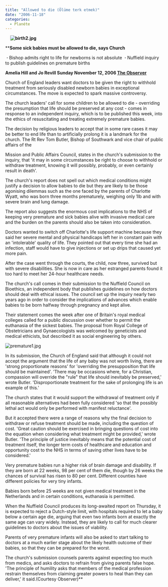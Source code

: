 ```yaml
---
title: "Allowed to die (Ölüme terk etmek)"
date: "2006-11-18"
categories: 
  - Planéte
---
```


    **![birth2.jpg](/uploads/2006/11/birth2.kucukresim.jpg)**

****Some sick babies must be allowed to die, says Church**

 **·** Bishop admits right to life for newborns is not absolute  **·** Nuffield inquiry to publish guidelines on premature births

**Amelia Hill and Jo Revill Sunday November 12, 2006 [The Observer](http://www.observer.co.uk/)**

Church of England leaders want doctors to be given the right to withhold treatment from seriously disabled newborn babies in exceptional circumstances. The move is expected to spark massive controversy.

The church leaders' call for some children to be allowed to die - overriding the presumption that life should be preserved at any cost - comes in response to an independent inquiry, which is to be published this week, into the ethics of resuscitating and treating extremely premature babies.

The decision by religious leaders to accept that in some rare cases it may be better to end life than to artificially prolong it is a landmark for the church. The Rt Rev Tom Butler, Bishop of Southwark and vice chair of public affairs of the

Mission and Public Affairs Council, states in the church's submission to the inquiry, that 'it may in some circumstances be right to choose to withhold or withdraw treatment, knowing it will possibly, probably, or even certainly result in death'.

The church's report does not spell out which medical conditions might justify a decision to allow babies to die but they are likely to be those agonising dilemmas such as the one faced by the parents of Charlotte Wyatt, who was born three months prematurely, weighing only 1lb and with severe brain and lung damage.

The report also suggests the enormous cost implications to the NHS of keeping very premature and sick babies alive with invasive medical care and the burden on the parents should also be taken into consideration.

Doctors wanted to switch off Charlotte's life support machine because they said her severe mental and physical handicaps left her in constant pain with an 'intolerable' quality of life. They pointed out that every time she had an infection, staff would have to give injections or set up drips that caused yet more pain.

After the case went through the courts, the child, now three, survived but with severe disabilities. She is now in care as her estranged parents found it too hard to meet her 24-hour healthcare needs.

The church's call comes in their submission to the Nuffield Council on Bioethics, an independent body that publishes guidelines on how doctors should deal with ethical issues. The council set up the inquiry nearly two years ago in order to consider the implications of advances which enable babies to be born halfway through pregnancy and kept alive.

Their statement comes the week after one of Britain's royal medical colleges called for a public discussion over whether to permit the euthanasia of the sickest babies. The proposal from Royal College of Obstetricians and Gynaecologists was welcomed by geneticists and medical ethicists, but described it as social engineering by others.

![premature1.jpg](/uploads/2006/11/premature1.kucukresim.jpg)  

In its submission, the Church of England said that although it could not accept the argument that the life of any baby was not worth living, there are 'strong proportionate reasons' for 'overriding the presupposition that life should be maintained'. 'There may be occasions where, for a Christian, compassion will override the "rule" that life should inevitably be preserved,' wrote Butler. 'Disproportionate treatment for the sake of prolonging life is an example of this.'

The church states that it would support the withdrawal of treatment only if all reasonable alternatives had been fully considered 'so that the possibly lethal act would only be performed with manifest reluctance'.

But it accepted there were a range of reasons why the final decision to withdraw or refuse treatment should be made, including the question of cost. 'Great caution should be exercised in bringing questions of cost into the equation when considering what treatment might be provided,' wrote Butler. 'The principle of justice inevitably means that the potential cost of treatment itself, the longer term costs of healthcare and education and opportunity cost to the NHS in terms of saving other lives have to be considered.'

Very premature babies run a higher risk of brain damage and disability. If they are born at 22 weeks, 98 per cent of them die, though by 26 weeks the chances of survival has risen to 80 per cent. Different counties have different policies for very tiny infants.

Babies born before 25 weeks are not given medical treatment in the Netherlands and in certain conditions, euthanasia is permitted.

When the Nuffield Council produces its long-awaited report on Thursday, it is expected to reject a Dutch-style limit, with hospitals required to let a baby below a certain age die, arguing that even two infants born at exactly the same age can vary widely. Instead, they are likely to call for much clearer guidelines to doctors about the issues of viability.

Parents of very premature infants will also be asked to start talking to doctors at a much earlier stage about the likely health outcome of their babies, so that they can be prepared for the worst.

The church's submission counsels parents against expecting too much from medics, and asks doctors to refrain from giving parents false hope. 'The principle of humility asks that members of the medical profession restrain themselves from claiming greater powers to heal than they can deliver,' it said.(Courtesy Observer)**
